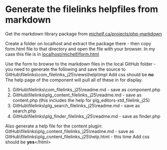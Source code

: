 # Generate the filelinks helpfiles from markdown

Get the markdown library package from [michelf.ca/projects/php-markdown][1]

Create a folder on localhost and extract the package there - then copy form.html file to that directory and open the file with your browser. In my case this file is in [localhost/michelf/form.html][2]

Use the form to browse to the markdown files in the local GitHub folder - you need to generate the following and save the source to  
GitHub\filelinks\com\_filelinks\_j25\views\help\tmpl Add css should be **no**  
The help page of the component will pull all of these in for display.

1.  GitHub\filelinks\com\_filelinks\_j25\readme.md - save as component.php
2.  GitHub\filelinks\plg\_content\_filelinks\_j25\readme.md - save as content.php (this includes the help for plg\_editors-xtd\_filelink\_j25)
3.  GitHub\filelinks\plg\_search\_filelinks_j25\readme.md - save as search.php
4.  GitHub\filelinks\plg\_finder\_filelinks_j25\readme.md - save as finder.php

Also generate a help file for the content plugin:  
GitHub\filelinks\plg\_content\_filelinks\_j25\readme.md - save as GitHub\filelinks\plg\_content\_filelinks\_j25\help.html - this time Add css should be **yes**&lt;/html&gt;

 [1]: http://michelf.ca/projects/php-markdown/
 [2]: http://localhost/michelf/form.html</pre>
